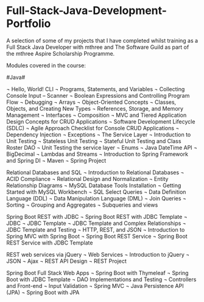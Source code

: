 # Full-Stack-Java-Development-Portfolio

A selection of some of my projects that I have completed whilst training as a Full Stack Java Developer with mthree and The Software Guild as part of the mthree Aspire Scholarship Programme.

Modules covered in the course:

#Java#

¬	Hello, World! CLI
¬	Programs, Statements, and Variables
¬	Collecting Console Input – Scanner
¬	Boolean Expressions and Controlling Program Flow
¬	Debugging
¬	Arrays
¬	Object-Oriented Concepts
¬	Classes, Objects, and Creating New Types
¬	References, Storage, and Memory Management
¬	Interfaces
¬	Composition
¬	MVC and Tiered Application Design Concepts for CRUD Applications
¬	Software Development Lifecycle (SDLC)
¬	Agile Approach Checklist for Console CRUD Applications
¬	Dependency Injection
¬	Exceptions
¬	The Service Layer
¬	Introduction to Unit Testing
¬	Stateless Unit Testing
¬	Stateful Unit Testing and Class Roster DAO
¬	Unit Testing the service layer
¬	Enums
¬	Java DateTime API
¬	BigDecimal
¬	Lambdas and Streams
¬	Introduction to Spring Framework and Spring DI
¬	Maven
¬	Spring Project

Relational Databases and SQL 
¬	Introduction to Relational Databases
¬	ACID Compliance
¬	Relational Design and Normalization
¬	Entity Relationship Diagrams
¬	MySQL Database Tools Installation
¬	Getting Started with MySQL Workbench
¬	SQL Select Queries
¬	Data Definition Language (DDL)
¬	Data Manipulation Language (DML)
¬	Join Queries
¬	Sorting
¬	Grouping and Aggregates
¬	Subqueries and views

Spring Boot REST with JDBC 
¬	Spring Boot REST with JDBC Template
¬	JDBC
¬	JDBC Template
¬	JDBC Template and Complex Relationships
¬	JDBC Template and Testing
¬	HTTP, REST, and JSON
¬	Introduction to Spring MVC with Spring Boot
¬	Spring Boot REST Service
¬	Spring Boot REST Service with JDBC Template

REST web services via jQuery 
¬	Web Services
¬	Introduction to jQuery
¬	JSON
¬	Ajax
¬	REST API Design
¬	REST Project 

Spring Boot Full Stack Web Apps 
¬	Spring Boot with Thymeleaf
¬	Spring Boot with JDBC Template
¬	DAO Implementations and Testing
¬	Controllers and Front-end
¬	Input Validation
¬	Spring MVC
¬	Java Persistence API (JPA)
¬	Spring Boot with JPA
